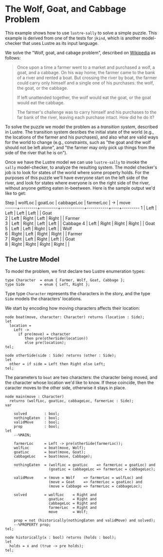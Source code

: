 The Wolf, Goat, and Cabbage Problem
===================================

This example shows how to use `lustre-sally` to solve a simple puzzle.
This example is derived from one of the tests for `jkind`, which is
another model-checker that uses Lustre as its input language.

We solve the "Wolf, goat, and cabage problem", described on
[Wikipedia](https://en.wikipedia.org/wiki/Wolf,_goat_and_cabbage_problem)
as follows:

> Once upon a time a farmer went to a market and purchased a wolf, a goat, and a
> cabbage. On his way home, the farmer came to the bank of a river and rented a
> boat. But crossing the river by boat, the farmer could carry only himself
> and a single one of his purchases: the wolf, the goat, or the cabbage.
>
> If left unattended together, the wolf would eat the goat, or the goat
> would eat the cabbage.
>
> The farmer's challenge was to carry himself and his purchases to the far bank
> of the river, leaving each purchase intact. How did he do it?

To solve the puzzle we model the problem as a *transition system*,
described in Lustre. The transition system desribes the initial state
of the world (e.g., the locations of the farmer and his purchases),
and also what are valid ways for the world to change (e.g., constraints, such
as "the goat and the wolf should not be left alone", and
"the farmer may only pick up things from the side of the river that he is on").

Once we have the Lustre model we can use `lustre-sally` to invoke the `sally`
model-checker, to analyze the resulting system.  The model checker's job
is to look for states of the world where some property holds.  For the purposes
of this puzzle we'll have everyone start on the left side of the river,
and look for states where everyone is on the right side of the river,
without anyone getting eaten in-beetween.  Here is the sample output
we'd like to get:

 Step | wolfLoc | goatLoc | cabbageLoc | farmerLoc | -> | move    
------+---------+---------+------------+-----------+----+---------
 1    | Left    | Left    | Left       | Left      |    | Goat    
 2    | Left    | Right   | Left       | Right     |    | Farmer  
 3    | Left    | Right   | Left       | Left      |    | Cabbage 
 4    | Left    | Right   | Right      | Right     |    | Goat    
 5    | Left    | Left    | Right      | Left      |    | Wolf    
 6    | Right   | Left    | Right      | Right     |    | Farmer  
 7    | Right   | Left    | Right      | Left      |    | Goat    
 8    | Right   | Right   | Right      | Right     |    |         


The Lustre Model
----------------










To model the problem, we first declare two Lustre enumeration types:
```lustre
type Character  = enum { Farmer, Wolf, Goat, Cabbage };
type Side       = enum { Left, Right };
```
Type type `Character` represents the characters in the story, and the type
`Side` models the characters' locations.

We start by encoding how moving characters affects their location:
```lustre
node boat(move, character: Character) returns (location : Side);
let
  location =
    Left ->
      if pre(move) = character
         then pre(otherSide(location))
         else pre(location);
tel;

node otherSide(side : Side) returns (other : Side);
let
  other = if side = Left then Right else Left;
tel;
```
The parameters to `boat` are two characters: the character being moved,
and the character whose location we'd like to know.  If these coincide,
then the caracter moves to the other side, otherwise it stays in place.



```lustre
node main(move : Character)
  returns (wolfLoc, goatLoc, cabbageLoc, farmerLoc : Side);
var

    solved        : bool;
    nothingEaten  : bool;
    validMove     : bool;
    prop          : bool;
let
    --%MAIN;

    farmerLoc     = Left -> pre(otherSide(farmerLoc));
    wolfLoc       = boat(move, Wolf);
    goatLoc       = boat(move, Goat);
    cabbageLoc    = boat(move, Cabbage);

    nothingEaten  = (wolfLoc = goatLoc    => farmerLoc = goatLoc) and
                    (goatLoc = cabbageLoc => farmerLoc = cabbageLoc);

    validMove     = (move = Wolf    => farmerLoc = wolfLoc) and
                    (move = Goat    => farmerLoc = goatLoc) and
                    (move = Cabbage => farmerLoc = cabbageLoc);

    solved        = wolfLoc    = Right and
                    goatLoc    = Right and
                    cabbageLoc = Right and
                    farmerLoc  = Right and
                    move       = Wolf;

    prop = not (historically(nothingEaten and validMove) and solved);
    --%PROPERTY prop;
tel;
```


```lustre
node historically(x : bool) returns (holds : bool);
let
  holds = x and (true -> pre holds);
tel;
```


